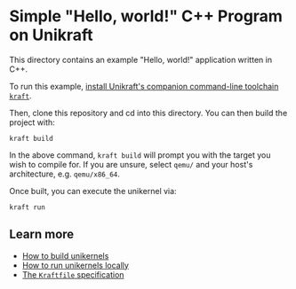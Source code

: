 # Simple "Hello, world!" C++ Program on Unikraft

This directory contains an example "Hello, world!" application written in C++.

To run this example, [install Unikraft's companion command-line toolchain `kraft`](https://unikraft.org/docs/cli).

Then, clone this repository and cd into this directory.
You can then build the project with:

```
kraft build
```

In the above command, `kraft build` will prompt you with the target you wish to compile for.
If you are unsure, select `qemu/` and your host's architecture, e.g. `qemu/x86_64`.

Once built, you can execute the unikernel via:

```
kraft run
```

## Learn more

- [How to build unikernels](https://unikraft.org/docs/cli/building)
- [How to run unikernels locally](https://unikraft.org/docs/cli/running)
- [The `Kraftfile` specification](https://unikraft.org/docs/cli/reference/kraftfile/latest)
